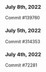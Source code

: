 ### July 8th, 2022

Commit #139760

### July 5th, 2022

Commit #314353


### July 4th, 2022

Commit #72281
